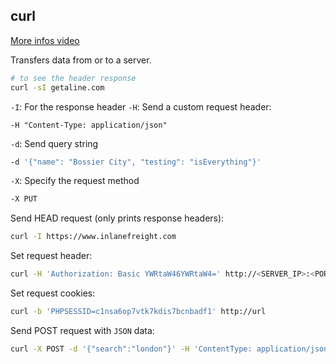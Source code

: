 ## curl

[More infos video](https://www.youtube.com/watch?v=I6id1Y0YuNk)

Transfers data from or to a server.
 
```bash
# to see the header response
curl -sI getaline.com
```

`-I`:  For the response header
`-H`: Send a custom request header:

```shell
-H "Content-Type: application/json"
```

`-d`: Send query string

```bash
-d '{"name": "Bossier City", "testing": "isEverything"}'
```

`-X`: Specify the request method

```bash
-X PUT
```

Send HEAD request (only prints response headers):

```sh
curl -I https://www.inlanefreight.com 
```

Set request header:

```sh
curl -H 'Authorization: Basic YWRtaW46YWRtaW4=' http://<SERVER_IP>:<PORT>
```

Set request cookies:

```sh
curl -b 'PHPSESSID=c1nsa6op7vtk7kdis7bcnbadf1' http://url
```

Send POST request with `JSON` data:

```sh
curl -X POST -d '{"search":"london"}' -H 'ContentType: application/json' http://url
```